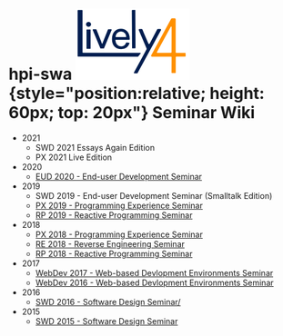 <lively-import src="./_logo.html"></lively-import>

# hpi-swa ![Lively 4](lively4_logo_smooth_200.png){style="position:relative; height: 60px; top: 20px"} Seminar Wiki

- 2021
  - SWD 2021 Essays Again Edition
  - PX 2021 Live Edition
- 2020
  - [EUD 2020  - End-user Development Seminar](EUD2020/)
- 2019
  - SWD 2019  - End-user Development Seminar (Smalltalk Edition)
  - [PX 2019 - Programming Experience Seminar](PX2019/)
  - [RP 2019  - Reactive Programming Seminar](RP2019/)
- 2018
  - [PX 2018 - Programming Experience Seminar](PX2018/)
  - [RE 2018 - Reverse Engineering Seminar](RE2018/)
  - [RP 2018  - Reactive Programming Seminar](RP2018/)
- 2017
  - [WebDev 2017 - Web-based Devlopment Environments Seminar](WebDev2017/)
  - [WebDev 2016 - Web-based Devlopment Environments Seminar](WebDev2016/)
- 2016
  - [SWD 2016 - Software Design Seminar/](SWD2016/)
- 2015
  - [SWD 2015 - Software Design Seminar](SWD2015/)


<script>
import Files from "src/client/files.js"
var md = lively.query(this, "lively-markdown");
// Files.generateMarkdownFileListing(md.shadowRoot)
</script>


<lively-import src="./_footer.html"></lively-import>